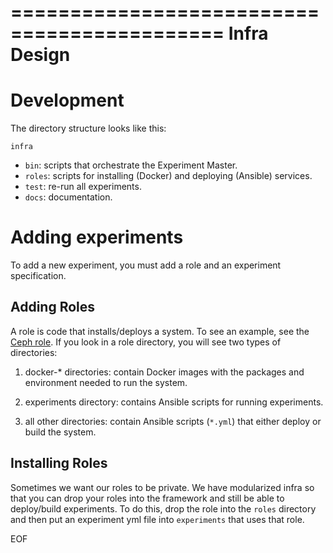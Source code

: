 ============================================
Infra Design
============================================

Development
===========
The directory structure looks like this:

``infra``
- ``bin``: scripts that orchestrate the Experiment Master.
- ``roles``: scripts for installing (Docker) and deploying (Ansible) services.
- ``test``: re-run all experiments.
- ``docs``: documentation.

Adding experiments
==================

To add a new experiment, you must add a role and an experiment specification.

Adding Roles
------------

A role is code that installs/deploys a system. To see an example, see the [Ceph role](roles/ceph/deploy/tasks/main.yml). If you look in a role directory, you will see two types of directories:

1. docker-* directories: contain Docker images with the packages and environment needed to run the system.

2. experiments directory: contains Ansible scripts for running experiments.

2. all other directories: contain Ansible scripts (``*.yml``) that either deploy or build the system.

Installing Roles
----------------

Sometimes we want our roles to be private. We have modularized infra so that you can drop your roles into the framework and still be able to deploy/build experiments. To do this, drop the role into the ``roles`` directory and then put an experiment yml file into ``experiments`` that uses that role.

EOF

